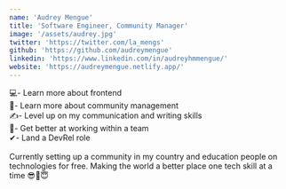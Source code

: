 ```yaml
---
name: 'Audrey Mengue'
title: 'Software Engineer, Community Manager'
image: '/assets/audrey.jpg'
twitter: 'https://twitter.com/la_mengs'
github: 'https://github.com/audreymengue'
linkedin: 'https://www.linkedin.com/in/audreyhmmengue/'
website: 'https://audreymengue.netlify.app/'
---
```


<div>
  💻- Learn more about frontend <br/>
  🤼- Learn more about community management <br/>
  ✍- Level up on my communication and writing skills <br/>
  🎉- Get better at working within a team <br/>
  ✔- Land a DevRel role
</div>
<br/>
<div class="mt-4">
  Currently setting up a community in my country and education people on technologies for free.
  Making the world a better place one tech skill at a time 😎🥳😇
</div>
